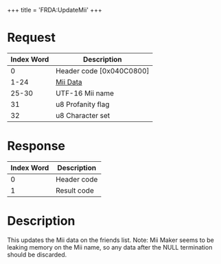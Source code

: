 +++
title = 'FRDA:UpdateMii'
+++

# Request

| Index Word | Description                           |
|------------|---------------------------------------|
| 0          | Header code \[0x040C0800\]            |
| 1-24       | [Mii Data](Mii#mii_format "wikilink") |
| 25-30      | UTF-16 Mii name                       |
| 31         | u8 Profanity flag                     |
| 32         | u8 Character set                      |

# Response

| Index Word | Description |
|------------|-------------|
| 0          | Header code |
| 1          | Result code |

# Description

This updates the Mii data on the friends list. Note: Mii Maker seems to
be leaking memory on the Mii name, so any data after the NULL
termination should be discarded.
